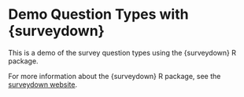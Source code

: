 # Demo Question Types with {surveydown}
 This is a demo of the survey question types using the {surveydown} R package.
 
 For more information about the {surveydown} R package, see the [surveydown website](https://surveydown.org).
